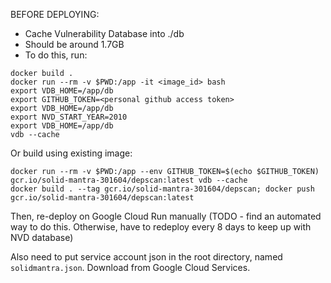 BEFORE DEPLOYING:

- Cache Vulnerability Database into ./db
- Should be around 1.7GB
- To do this, run:

```
docker build .
docker run --rm -v $PWD:/app -it <image_id> bash
export VDB_HOME=/app/db
export GITHUB_TOKEN=<personal github access token>
export VDB_HOME=/app/db
export NVD_START_YEAR=2010
export VDB_HOME=/app/db
vdb --cache
```

Or build using existing image:
```
docker run --rm -v $PWD:/app --env GITHUB_TOKEN=$(echo $GITHUB_TOKEN) gcr.io/solid-mantra-301604/depscan:latest vdb --cache
docker build . --tag gcr.io/solid-mantra-301604/depscan; docker push gcr.io/solid-mantra-301604/depscan:latest
```
Then, re-deploy on Google Cloud Run manually (TODO - find an automated way to do this. Otherwise, have to redeploy every 8 days to keep up with NVD database)

Also need to put service account json in the root directory, named
`solidmantra.json`. Download from Google Cloud Services.
